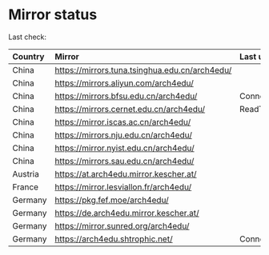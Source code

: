 <script src="./time.js"></script>
# Mirror status
Last check: <script type="text/javascript">localize(1752647979.5531456);</script>

|Country|Mirror|Last update|
|:------|:-----|:----------|
|China|https://mirrors.tuna.tsinghua.edu.cn/arch4edu/|<script type="text/javascript">localize(1752605421);</script>|
|China|https://mirrors.aliyun.com/arch4edu/|<script type="text/javascript">localize(1752605421);</script>|
|China|https://mirrors.bfsu.edu.cn/arch4edu/|ConnectionError|
|China|https://mirrors.cernet.edu.cn/arch4edu/|ReadTimeout|
|China|https://mirror.iscas.ac.cn/arch4edu/|<script type="text/javascript">localize(1752605421);</script>|
|China|https://mirrors.nju.edu.cn/arch4edu/|<script type="text/javascript">localize(1752562191);</script>|
|China|https://mirror.nyist.edu.cn/arch4edu/|<script type="text/javascript">localize(1752562191);</script>|
|China|https://mirrors.sau.edu.cn/arch4edu/|<script type="text/javascript">localize(1752259981);</script>|
|Austria|https://at.arch4edu.mirror.kescher.at/|<script type="text/javascript">localize(1752605421);</script>|
|France|https://mirror.lesviallon.fr/arch4edu/|<script type="text/javascript">localize(1752605421);</script>|
|Germany|https://pkg.fef.moe/arch4edu/|<script type="text/javascript">localize(1752605421);</script>|
|Germany|https://de.arch4edu.mirror.kescher.at/|<script type="text/javascript">localize(1752605421);</script>|
|Germany|https://mirror.sunred.org/arch4edu/|<script type="text/javascript">localize(1752605421);</script>|
|Germany|https://arch4edu.shtrophic.net/|ConnectionError|

<script src="./tablefilter/tablefilter.js"></script>
<script src="./table.js"></script>